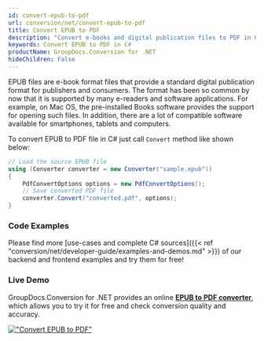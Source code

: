 ```yaml
---
id: convert-epub-to-pdf
url: conversion/net/convert-epub-to-pdf
title: Convert EPUB to PDF
description: "Convert e-books and digital publication files to PDF in C# easily. Learn this guide that shows EPUB  to PDF conversion in a few simple steps."
keywords: Convert EPUB to PDF in C#
productName: GroupDocs.Conversion for .NET
hideChildren: False
---
```


EPUB files are e-book format files that provide a standard digital publication format for publishers and consumers. The format has been so common by now that it is supported by many e-readers and software applications. For example, on Mac OS, the pre-installed Books software provides the support for opening such files. In addition, there are a lot of compatible software available for smartphones, tablets and computers.

To convert EPUB to PDF file in C# just call `Convert` method like shown below:

```csharp
// Load the source EPUB file
using (Converter converter = new Converter("sample.epub"))
{
    PdfConvertOptions options = new PdfConvertOptions();
    // Save converted PDF file
    converter.Convert("converted.pdf", options);
}
```

### Code Examples

Please find more [use-cases and complete C# sources]({{< ref "conversion/net/developer-guide/examples-and-demos.md" >}}) of our backend and frontend examples and try them for free!

### Live Demo

GroupDocs.Conversion for .NET provides an online [**EPUB to PDF converter**](https://products.groupdocs.app/conversion/epub-to-pdf), which allows you to try it for free and check conversion quality and accuracy.

[!["Convert EPUB to PDF"](conversion/net/images/convert-epub-to-pdf.png)](https://products.groupdocs.app/conversion/epub-to-pdf)